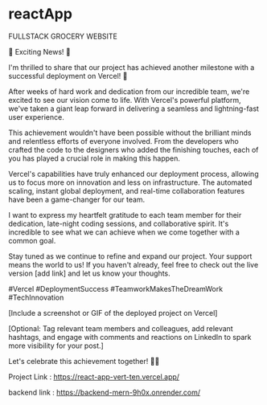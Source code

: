 # reactApp
FULLSTACK GROCERY WEBSITE

🚀 Exciting News! 🚀

I'm thrilled to share that our project has achieved another milestone with a successful deployment on Vercel! 🎉

After weeks of hard work and dedication from our incredible team, we're excited to see our vision come to life. With Vercel's powerful platform, we've taken a giant leap forward in delivering a seamless and lightning-fast user experience.

This achievement wouldn't have been possible without the brilliant minds and relentless efforts of everyone involved. From the developers who crafted the code to the designers who added the finishing touches, each of you has played a crucial role in making this happen.

Vercel's capabilities have truly enhanced our deployment process, allowing us to focus more on innovation and less on infrastructure. The automated scaling, instant global deployment, and real-time collaboration features have been a game-changer for our team.

I want to express my heartfelt gratitude to each team member for their dedication, late-night coding sessions, and collaborative spirit. It's incredible to see what we can achieve when we come together with a common goal.

Stay tuned as we continue to refine and expand our project. Your support means the world to us! If you haven't already, feel free to check out the live version [add link] and let us know your thoughts.

#Vercel #DeploymentSuccess #TeamworkMakesTheDreamWork #TechInnovation

[Include a screenshot or GIF of the deployed project on Vercel]



[Optional: Tag relevant team members and colleagues, add relevant hashtags, and engage with comments and reactions on LinkedIn to spark more visibility for your post.]

Let's celebrate this achievement together! 🥂🎊





Project Link : https://react-app-vert-ten.vercel.app/



backend link : https://backend-mern-9h0x.onrender.com/


